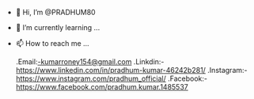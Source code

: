 - 👋 Hi, I’m @PRADHUM80

- 🌱 I’m currently learning ...
  
- 📫 How to reach me ...


  .Email:-kumarroney154@gmail.com
  .Linkdin:-https://www.linkedin.com/in/pradhum-kumar-46242b281/
  .Instagram:-https://www.instagram.com/pradhum_official/
  .Facebook:-https://www.facebook.com/pradhum.kumar.1485537
  

<!---
PRADHUM80/PRADHUM80 is a ✨ special ✨ repository because its `README.md` (this file) appears on your GitHub profile.
You can click the Preview link to take a look at your changes.
--->
